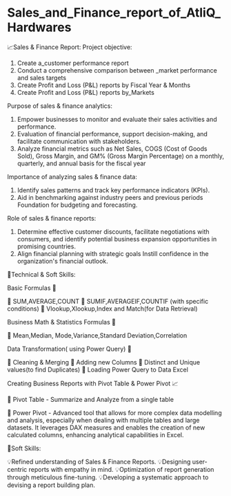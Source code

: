 # Sales_and_Finance_report_of_AtliQ_Hardwares


📈Sales & Finance Report:
Project objective:
1. Create a_customer performance report
2. Conduct a comprehensive comparison between _market performance and sales targets
3. Create Profit and Loss (P&L) reports by Fiscal Year & Months
4. Create Profit and Loss (P&L) reports by_Markets

Purpose of sales & finance analytics:
1. Empower businesses to monitor and evaluate their sales activities and performance.
2. Evaluation of financial performance, support decision-making, and facilitate communication with stakeholders.
3. Analyze financial metrics such as Net Sales, COGS (Cost of Goods Sold), Gross Margin, and GM% (Gross Margin Percentage) on a monthly, quarterly, and annual basis for the fiscal year

Importance of analyzing sales & finance data:
1. Identify sales patterns and track key performance indicators (KPIs).
2. Aid in benchmarking against industry peers and previous periods Foundation for budgeting and forecasting.

Role of sales & finance reports:
1. Determine effective customer discounts, facilitate negotiations with consumers, and identify potential business expansion opportunities in promising countries.
2. Align financial planning with strategic goals Instill confidence in the organization's financial outlook.

🧰Technical & Soft Skills:

Basic Formulas 🔢 

🔹 SUM,AVERAGE,COUNT
🔹 SUMIF,AVERAGEIF,COUNTIF (with specific conditions) 
🔹 Vlookup,Xlookup,Index and Match(for Data Retrieval) 

Business Math & Statistics Formulas 🔣 

🔹 Mean,Median, Mode,Variance,Standard Deviation,Correlation

Data Transformation( using Power Query) 🔀 

🔹 Cleaning & Merging
🔹 Adding new Columns
🔹 Distinct and Unique values(to find Duplicates) 
🔹 Loading Power Query to Data Excel

Creating Business Reports with Pivot Table & Power Pivot 📈 

🔹 Pivot Table - Summarize and Analyze from a single table

🔹 Power Pivot - Advanced tool that allows for more complex data modelling and analysis, especially when dealing with multiple tables and large datasets. It leverages DAX measures and enables the creation of new calculated columns, enhancing analytical capabilities in Excel.

🧰Soft Skills:

💡Refined understanding of Sales & Finance Reports.
💡Designing user-centric reports with empathy in mind.
💡Optimization of report generation through meticulous fine-tuning.
💡Developing a systematic approach to devising a report building plan.
